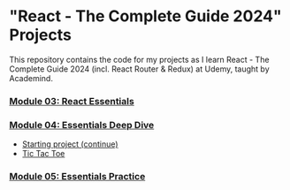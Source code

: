 # "React - The Complete Guide 2024" Projects

This repository contains the code for my projects as I learn React - The Complete Guide 2024 (incl. React Router & Redux) at Udemy, taught by Academind.

### [Module 03: React Essentials](/03%20React%20Essentials/)

### [Module 04: Essentials Deep Dive](/04%20Essentials%20Deep%20Dive/)

-   [Starting project (continue)](/04%20Essentials%20Deep%20Dive/01-starting-project/)
-   [Tic Tac Toe](/04%20Essentials%20Deep%20Dive/07-tic-tac-toe-starting-project/)

### [Module 05: Essentials Practice](/05%20Essentials%20Practice/)
